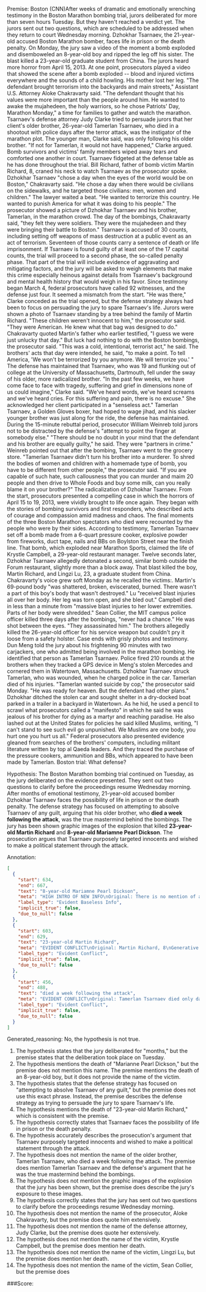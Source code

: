 
Premise:
Boston (CNN)After weeks of dramatic and emotionally wrenching testimony in the Boston Marathon bombing trial, jurors deliberated for more than seven hours Tuesday. But they haven't reached a verdict yet. The jurors sent out two questions, which are scheduled to be addressed when they return to court Wednesday morning. Dzhokhar Tsarnaev, the 21-year-old accused Boston Marathon bomber, faces life in prison or the death penalty. On Monday, the jury saw a video of the moment a bomb exploded and disemboweled an 8-year-old boy and ripped the leg off his sister. The blast killed a 23-year-old graduate student from China. The jurors heard more horror from April 15, 2013. At one point, prosecutors played a video that showed the scene after a bomb exploded -- blood and injured victims everywhere and the sounds of a child howling. His mother lost her leg. "The defendant brought terrorism into the backyards and main streets," Assistant U.S. Attorney Aloke Chakravarty said. "The defendant thought that his values were more important than the people around him. He wanted to awake the mujahedeen, the holy warriors, so he chose Patriots' Day, Marathon Monday," a time for families to gather and watch the marathon. Tsarnaev's defense attorney Judy Clarke tried to persuade jurors that her client's older brother, 26-year-old Tamerlan Tsarnaev, who died in a shootout with police days after the terror attack, was the instigator of the marathon plot. The younger man, Clarke said, was only following his older brother. "If not for Tamerlan, it would not have happened," Clarke argued. Bomb survivors and victims' family members wiped away tears and comforted one another in court. Tsarnaev fidgeted at the defense table as he has done throughout the trial. Bill Richard, father of bomb victim Martin Richard, 8, craned his neck to watch Tsarnaev as the prosecutor spoke. Dzhokhar Tsarnaev "chose a day when the eyes of the world would be on Boston," Chakravarty said. "He chose a day when there would be civilians on the sidewalks, and he targeted those civilians: men, women and children." The lawyer waited a beat. "He wanted to terrorize this country. He wanted to punish America for what it was doing to his people." The prosecutor showed a picture of Dzhokhar Tsarnaev and his brother, Tamerlan, in the marathon crowd. The day of the bombings, Chakravarty said, "they felt they were soldiers. They were the mujahedeen and they were bringing their battle to Boston." Tsarnaev is accused of 30 counts, including setting off weapons of mass destruction at a public event as an act of terrorism. Seventeen of those counts carry a sentence of death or life imprisonment. If Tsarnaev is found guilty of at least one of the 17 capital counts, the trial will proceed to a second phase, the so-called penalty phase. That part of the trial will include evidence of aggravating and mitigating factors, and the jury will be asked to weigh elements that make this crime especially heinous against details from Tsarnaev's background and mental health history that would weigh in his favor. Since testimony began March 4, federal prosecutors have called 92 witnesses, and the defense just four. It seemed a mismatch from the start. "He was there," Clarke conceded as the trial opened, but the defense strategy always had been to focus on persuading the jury to spare Tsarnaev's life. Jurors were shown a photo of Tsarnaev standing by a tree behind the family of Martin Richard. "These children weren't innocent to him," the prosecutor said. "They were American. He knew what that bag was designed to do." Chakravarty quoted Martin's father who earlier testified, "I guess we were just unlucky that day." But luck had nothing to do with the Boston bombings, the prosecutor said. "This was a cold, intentional, terrorist act," he said. The brothers' acts that day were intended, he said, "to make a point. To tell America, 'We won't be terrorized by you anymore. We will terrorize you.' " The defense has maintained that Tsarnaev, who was 19 and flunking out of college at the University of Massachusetts, Dartmouth, fell under the sway of his older, more radicalized brother. "In the past few weeks, we have come face to face with tragedy, suffering and grief in dimensions none of us could imagine," Clarke said. "We've heard words, we've heard screams and we've heard cries. For this suffering and pain, there is no excuse." She acknowledged her client participated in a "senseless act." Tamerlan Tsarnaev, a Golden Gloves boxer, had hoped to wage jihad, and his slacker younger brother was just along for the ride, the defense has maintained. During the 15-minute rebuttal period, prosecutor William Weinreb told jurors not to be distracted by the defense's "attempt to point the finger at somebody else." "There should be no doubt in your mind that the defendant and his brother are equally guilty," he said. They were "partners in crime." Weinreb pointed out that after the bombing, Tsarnaev went to the grocery store. "Tamerlan Tsarnaev didn't turn his brother into a murderer. To shred the bodies of women and children with a homemade type of bomb, you have to be different from other people," the prosecutor said. "If you are capable of such hate, such callousness that you can murder and maim 20 people and then drive to Whole Foods and buy some milk, can you really blame it on your brother?" The radicalization of Dzhokhar Tsarnaev. From the start, prosecutors presented a compelling case in which the horrors of April 15 to 19, 2013, were vividly brought to life once again. They began with the stories of bombing survivors and first responders, who described acts of courage and compassion amid madness and chaos. The final moments of the three Boston Marathon spectators who died were recounted by the people who were by their sides. According to testimony, Tamerlan Tsarnaev set off a bomb made from a 6-quart pressure cooker, explosive powder from fireworks, duct tape, nails and BBs on Boylston Street near the finish line. That bomb, which exploded near Marathon Sports, claimed the life of Krystle Campbell, a 29-year-old restaurant manager. Twelve seconds later, Dzhokhar Tsarnaev allegedly detonated a second, similar bomb outside the Forum restaurant, slightly more than a block away. That blast killed the boy, Martin Richard, and Lingzi Lu, 23, a graduate student from China. Chakravarty's voice grew soft Monday as he recalled the victims:. Martin's 69-pound body "was shattered, broken, eviscerated, burned. There wasn't a part of this boy's body that wasn't destroyed." Lu "received blast injuries all over her body. Her leg was torn open, and she bled out." Campbell died in less than a minute from "massive blast injuries to her lower extremities. Parts of her body were shredded." Sean Collier, the MIT campus police officer killed three days after the bombings, "never had a chance." He was shot between the eyes. "They assassinated him." The brothers allegedly killed the 26-year-old officer for his service weapon but couldn't pry it loose from a safety holster. Case ends with grisly photos and testimony. Dun Meng told the jury about his frightening 90 minutes with two carjackers, one who admitted being involved in the marathon bombing. He identified that person as Tamerlan Tsarnaev. Police fired 210 rounds at the brothers when they tracked a GPS device in Meng's stolen Mercedes and cornered them in Watertown, Massachusetts. Dzhokhar Tsarnaev struck Tamerlan, who was wounded, when he charged police in the car. Tamerlan died of his injuries. "Tamerlan wanted suicide by cop," the prosecutor said Monday. "He was ready for heaven. But the defendant had other plans." Dzhokhar ditched the stolen car and sought shelter in a dry-docked boat parked in a trailer in a backyard in Watertown. As he hid, he used a pencil to scrawl what prosecutors called a "manifesto" in which he said he was jealous of his brother for dying as a martyr and reaching paradise. He also lashed out at the United States for policies he said killed Muslims, writing, "I can't stand to see such evil go unpunished. We Muslims are one body, you hurt one you hurt us all." Federal prosecutors also presented evidence gleaned from searches of the brothers' computers, including militant literature written by top al Qaeda leaders. And they traced the purchase of the pressure cookers, ammunition and BBs, which appeared to have been made by Tamerlan. Boston trial: What defense?


Hypothesis:
The Boston Marathon bombing trial continued on Tuesday, as the jury deliberated on the evidence presented. They sent out two questions to clarify before the proceedings resume Wednesday morning. After months of emotional testimony, 21-year-old accused bomber Dzhokhar Tsarnaev faces the possibility of life in prison or the death penalty. The defense strategy has focused on attempting to absolve Tsarnaev of any guilt, arguing that his older brother, who **died a week following the attack**, was the true mastermind behind the bombings. The jury has been shown graphic images of the explosion that killed **23-year-old Martin Richard** and **8-year-old Mariamne Pearl Dickson**. The prosecution argues that Tsarnaev purposely targeted innocents and wished to make a political statement through the attack.

Annotation:
```json
[
  {
    "start": 634,
    "end": 667,
    "text": "8-year-old Mariamne Pearl Dickson",
    "meta": "HIGH INTRO OF NEW INFO\nOriginal: There is no mention of an 8 year old Mariamne.\nGenerative: \"8-year-old Mariamne Pearl Dickson\"",
    "label_type": "Evident Baseless Info",
    "implicit_true": false,
    "due_to_null": false
  },
  {
    "start": 603,
    "end": 629,
    "text": "23-year-old Martin Richard",
    "meta": "EVIDENT CONFLICT\nOriginal: Martin Richard, 8\nGenerative: 23-year-old Martin Richard",
    "label_type": "Evident Conflict",
    "implicit_true": false,
    "due_to_null": false
  },
  {
    "start": 456,
    "end": 488,
    "text": "died a week following the attack",
    "meta": "EVIDENT CONFLICT\nOriginal: Tamerlan Tsarnaev died only days after the terror attack. The exact number of days is not mentioned.\nGenerative: It suggests that Tamerlan Tsarnaev died seven days(a week) after the attack.",
    "label_type": "Evident Conflict",
    "implicit_true": false,
    "due_to_null": false
  }
]
```

Generated_reasoning:
No, the hypothesis is not true.

1. The hypothesis states that the jury deliberated for "months," but the premise states that the deliberation took place on Tuesday.
2. The hypothesis mentions the death of "Marianne Pearl Dickson," but the premise does not mention this name. The premise mentions the death of an 8-year-old boy, but it does not provide the name of the victim.
3. The hypothesis states that the defense strategy has focused on "attempting to absolve Tsarnaev of any guilt," but the premise does not use this exact phrase. Instead, the premise describes the defense strategy as trying to persuade the jury to spare Tsarnaev's life.
4. The hypothesis mentions the death of "23-year-old Martin Richard," which is consistent with the premise.
5. The hypothesis correctly states that Tsarnaev faces the possibility of life in prison or the death penalty.
6. The hypothesis accurately describes the prosecution's argument that Tsarnaev purposely targeted innocents and wished to make a political statement through the attack.
7. The hypothesis does not mention the name of the older brother, Tamerlan Tsarnaev, who died a week following the attack. The premise does mention Tamerlan Tsarnaev and the defense's argument that he was the true mastermind behind the bombings.
8. The hypothesis does not mention the graphic images of the explosion that the jury has been shown, but the premise does describe the jury's exposure to these images.
9. The hypothesis correctly states that the jury has sent out two questions to clarify before the proceedings resume Wednesday morning.
10. The hypothesis does not mention the name of the prosecutor, Aloke Chakravarty, but the premise does quote him extensively.
11. The hypothesis does not mention the name of the defense attorney, Judy Clarke, but the premise does quote her extensively.
12. The hypothesis does not mention the name of the victim, Krystle Campbell, but the premise does mention her death.
13. The hypothesis does not mention the name of the victim, Lingzi Lu, but the premise does mention her death.
14. The hypothesis does not mention the name of the victim, Sean Collier, but the premise does

###Score:
